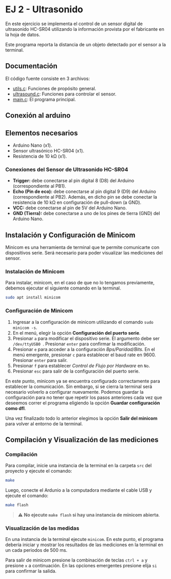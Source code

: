 # EJ 2 - Ultrasonido

En este ejercicio se implementa el control de un sensor digital de ultrasonido HC-SR04 utilizando la información provista por el fabricante en la hoja de datos.

Este programa reporta la distancia de un objeto detectado por el sensor a la terminal.

## Documentación

El código fuente consiste en 3 archivos:

- [utils.c](doc/utils-doc.md): Funciones de propósito general.
- [ultrasound.c](doc/ultrasound-doc.md): Funciones para controlar el sensor.
- [main.c](doc/main-doc.md): El programa principal.

## Conexión al arduino

## Elementos necesarios

- Arduino Nano (x1).
- Sensor ultrasónico HC-SR04 (x1).
- Resistencia de 10 kΩ (x1).

### Conexiones del Sensor de Ultrasonido HC-SR04

- **Trigger:** debe conectarse al pin digital 8 (D8) del Arduino (correspondiente al PB1).
- **Echo (Pin de eco):** debe conectarse al pin digital 9 (D9) del Arduino (correspondiente al PB2). Además, en dicho pin se debe conectar la resistencia de 10 kΩ en configuración de pull-down (a GND).
- **VCC:** debe conectarse al pin de 5V del Arduino Nano.
- **GND (Tierra):** debe conectarse a uno de los pines de tierra (GND) del Arduino Nano.

## Instalación y Configuración de Minicom

Minicom es una herramienta de terminal que te permite comunicarte con dispositivos serie. Será necesario para poder visualizar las mediciones del sensor.

### Instalación de Minicom

Para instalar, minicom, en el caso de que no lo tengamos previamente, debemos ejecutar el siguiente comando en la terminal.

```bash
sudo apt install minicom
```

### Configuración de Minicom

1. Ingresar a la configuración de minicom utilizando el comando `sudo minicom -s`.
2. En el menú, elegir la opción **Configuración del puerto serie**.
3. Presionar `a` para modificar el dispositivo serie. El argumento debe ser `/dev/ttyUSB0 `. Presionar `enter` para confirmar la modificación.
4. Presionar `e` para acceder a la configuración *Bps/Paridad/Bits*. En el menú emergente, presionar `c` para establecer el baud rate en 9600. Presionar `enter` para salir.
5. Presionar `f` para establecer *Control de Flujo por Hardware* en `No`.
6. Presionar `esc` para salir de la configuración del puerto serie.

En este punto, minicom ya se encuentra configurado correctamente para establecer la comunicación. Sin embargo, si se cierra la terminal será necesario volverlo a configurar nuevamente. Podemos guardar la configuración para no tener que repetir los pasos anteriores cada vez que deseemos correr el programa eligiendo la opción **Guardar configuración como dfl**.

Una vez finalizado todo lo anterior elegimos la opción **Salir del minicom** para volver al entorno de la terminal.

## Compilación y Visualización de las mediciones

### Compilación

Para compilar, inicie una instancia de la terminal en la carpeta `src` del proyecto y ejecute el comando:

```bash
make
```

Luego, conecte el Ardunio a la computadora mediante el cable USB y ejecute el comando:

```bash
make flash
```

> ⚠️ **No ejecute `make flash` si hay una instancia de minicom abierta**.

### Visualización de las medidas

En una instancia de la terminal ejecute `minicom`. En este punto, el programa debería iniciar y mostrar los resultados de las mediciones en la terminal en un cada periodos de 500 ms.

Para salir de minicom presione la combinación de teclas `ctrl + a` y presione `x` a continuación. En las opciones emergentes presione elija `si` para confirmar la salida.
